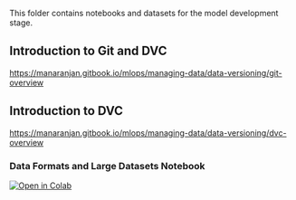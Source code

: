 This folder contains notebooks and datasets for the model development stage.

## Introduction to Git and DVC

https://manaranjan.gitbook.io/mlops/managing-data/data-versioning/git-overview

## Introduction to DVC

https://manaranjan.gitbook.io/mlops/managing-data/data-versioning/dvc-overview



### Data Formats and Large Datasets Notebook

[![Open in Colab](https://colab.research.google.com/assets/colab-badge.svg)](https://colab.research.google.com/github/manaranjanp/mlopsv1/blob/main/data/Data_Formats_and_Large_Datasets.ipynb)

